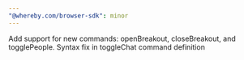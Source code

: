 ```yaml
---
"@whereby.com/browser-sdk": minor
---
```


Add support for new commands: openBreakout, closeBreakout, and togglePeople. Syntax fix in toggleChat command definition
